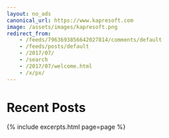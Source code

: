 ```yaml
---
layout: no_ads
canonical_url: https://www.kapresoft.com
image: /assets/images/kapresoft.png
redirect_from: 
    - /feeds/7963693856642027814/comments/default
    - /feeds/posts/default
    - /2017/07/
    - /search
    - /2017/07/welcome.html
    - /x/px/ 
---
```


# Recent Posts

{% include excerpts.html page=page %}
